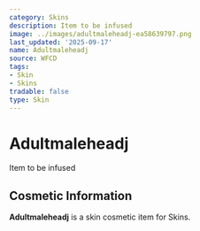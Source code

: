 ```yaml
---
category: Skins
description: Item to be infused
image: ../images/adultmaleheadj-ea58639797.png
last_updated: '2025-09-17'
name: Adultmaleheadj
source: WFCD
tags:
- Skin
- Skins
tradable: false
type: Skin
---
```


# Adultmaleheadj

Item to be infused

## Cosmetic Information

**Adultmaleheadj** is a skin cosmetic item for Skins.

